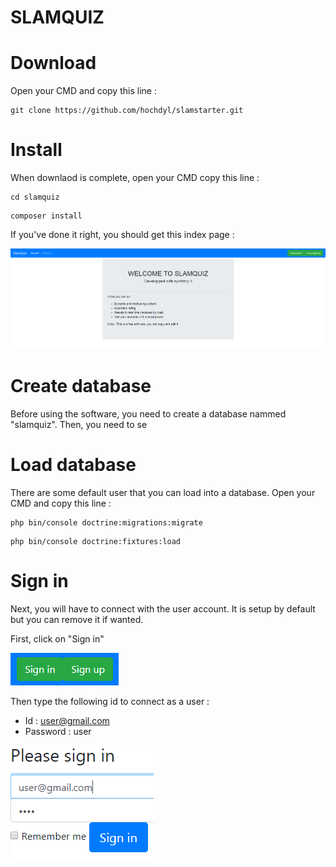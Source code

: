 SLAMQUIZ
=========

# Download
Open your CMD and copy this line : 
```
git clone https://github.com/hochdyl/slamstarter.git
```

# Install
When downlaod is complete, open your CMD copy this line :
```
cd slamquiz
```
```
composer install
```

If you've done it right, you should get this index page :

![index](https://raw.githubusercontent.com/hochdyl/slamquiz/master/assets/screenshot_home.jpg)

# Create database

Before using the software, you need to create a database nammed "slamquiz".
Then, you need to se

# Load database
There are some default user that you can load into a database. Open your CMD and copy this line :
```
php bin/console doctrine:migrations:migrate
```
```
php bin/console doctrine:fixtures:load
```

# Sign in
Next, you will have to connect with the user account. It is setup by default but you can remove it if wanted.

First, click on "Sign in"

![sign in](https://raw.githubusercontent.com/hochdyl/slamquiz/master/assets/sign.png)

Then type the following id to connect as a user :
* Id : user@gmail.com
* Password : user

![sign in](https://raw.githubusercontent.com/hochdyl/slamquiz/master/assets/user.png)
